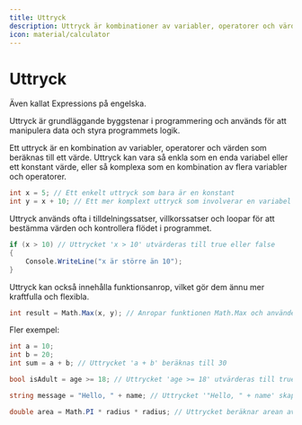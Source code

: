 ```yaml
---
title: Uttryck
description: Uttryck är kombinationer av variabler, operatorer och värden som beräknas till ett värde.
icon: material/calculator
---
```


# Uttryck

Även kallat Expressions på engelska.

Uttryck är grundläggande byggstenar i programmering och används för att manipulera data och styra programmets logik.

Ett uttryck är en kombination av variabler, operatorer och värden som beräknas till ett värde. Uttryck kan vara så enkla som en enda variabel eller ett konstant värde, eller så komplexa som en kombination av flera variabler och operatorer.

```csharp
int x = 5; // Ett enkelt uttryck som bara är en konstant
int y = x + 10; // Ett mer komplext uttryck som involverar en variabel och en operator
```

Uttryck används ofta i tilldelningssatser, villkorssatser och loopar för att bestämma värden och kontrollera flödet i programmet.

```csharp
if (x > 10) // Uttrycket 'x > 10' utvärderas till true eller false
{
    Console.WriteLine("x är större än 10");
}
```

Uttryck kan också innehålla funktionsanrop, vilket gör dem ännu mer kraftfulla och flexibla.

```csharp
int result = Math.Max(x, y); // Anropar funktionen Math.Max och använder dess returvärde i ett uttryck
```

Fler exempel:

```csharp
int a = 10;
int b = 20;
int sum = a + b; // Uttrycket 'a + b' beräknas till 30  

bool isAdult = age >= 18; // Uttrycket 'age >= 18' utvärderas till true eller false  

string message = "Hello, " + name; // Uttrycket '"Hello, " + name' skapar en ny sträng  

double area = Math.PI * radius * radius; // Uttrycket beräknar arean av en cirkel
```